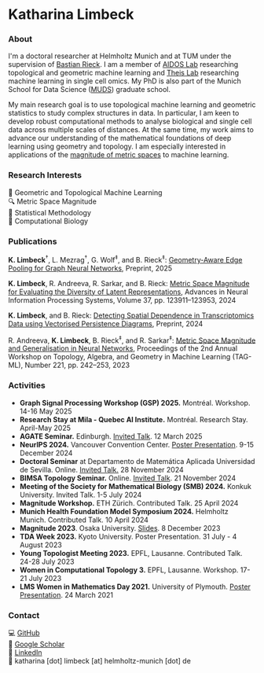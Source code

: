 # Katharina Limbeck

### About
I'm a doctoral researcher at Helmholtz Munich and at TUM under the supervision of [Bastian Rieck](https://bastian.rieck.me/). I am a member of [AIDOS Lab](https://aidos.group/) researching topological and geometric machine learning and [Theis Lab](https://github.com/theislab) researching machine learning in single cell omics. My PhD is also part of the Munich School for Data Science ([MUDS](https://www.mu-ds.de/)) graduate school.

[//]: <> (### Research Interests)
My main research goal is to use topological machine learning and geometric statistics to study complex structures in data. In particular, I am keen to develop robust computational methods to analyse biological and single cell data across multiple scales of distances. At the same time, my work aims to advance our understanding of the mathematical foundations of deep learning using geometry and topology. I am especially interested in applications of the [magnitude of metric spaces](https://github.com/aidos-lab/magnipy) to machine learning.

### Research Interests
🍩 Geometric and Topological Machine Learning <br>
🔍 Metric Space Magnitude <br>
🔮 Statistical Methodology <br>
🧬 Computational Biology


### Publications
**K. Limbeck**<sup>†</sup>, L. Mezrag<sup>†</sup>, G. Wolf<sup>‡</sup>, and B. Rieck<sup>‡</sup>: [Geometry-Aware Edge Pooling for Graph Neural Networks](https://arxiv.org/abs/2506.11700), Preprint, 2025

**K. Limbeck**, R. Andreeva, R. Sarkar, and B. Rieck: [Metric Space Magnitude for Evaluating the Diversity of Latent Representations](https://arxiv.org/abs/2311.16054), Advances in Neural Information Processing Systems, Volume 37, pp. 123911–123953, 2024

**K. Limbeck**, and B. Rieck: [Detecting Spatial Dependence in Transcriptomics Data using Vectorised Persistence Diagrams](https://arxiv.org/abs/2409.03575), Preprint, 2024

R. Andreeva, **K. Limbeck**, B. Rieck<sup>‡</sup>, and R. Sarkar<sup>‡</sup>: [Metric Space Magnitude and Generalisation in Neural Networks](https://arxiv.org/abs/2305.05611), Proceedings of the 2nd Annual Workshop on Topology, Algebra, and Geometry in Machine Learning (TAG-ML), Number 221, pp. 242–253, 2023

### Activities
* **Graph Signal Processing Workshop (GSP) 2025.** Montréal. Workshop. 14-16 May 2025
* **Research Stay at Mila - Quebec AI Institute.** Montréal. Research Stay. April-May 2025
* **AGATE Seminar.** Edinburgh. [Invited Talk](https://agatedinburgh.github.io/). 12 March 2025
* **NeurIPS 2024.** Vancouver Convention Center. [Poster Presentation](https://neurips.cc/virtual/2024/poster/94120). 9-15 December 2024
* **Doctoral Seminar** at Departamento de Matemática Aplicada Universidad de Sevilla. Online. [Invited Talk.](https://www.imus.us.es/www/#actividad/3226) 28 November 2024
* **BIMSA Topology Seminar.** Online. [Invited Talk](https://bimsa.net/talk.html?id=41849). 21 November 2024
* **Meeting of the Society for Mathematical Biology (SMB) 2024.** Konkuk University. Invited Talk. 1-5 July 2024
* **Magnitude Workshop.** ETH Zürich. Contributed Talk. 25 April 2024
* **Munich Health Foundation Model Symposium 2024.** Helmholtz Munich. Contributed Talk. 10 April 2024
* **Magnitude 2023**. Osaka University. [Slides](https://sites.google.com/view/magnitude2023/slides). 8 December 2023
* **TDA Week 2023.** Kyoto University. Poster Presentation. 31 July - 4 August 2023
* **Young Topologist Meeting 2023.** EPFL, Lausanne. Contributed Talk. 24-28 July 2023
* **Women in Computational Topology 3.** EPFL, Lausanne. Workshop. 17-21 July 2023
* **LMS Women in Mathematics Day 2021.** University of Plymouth. [Poster Presentation](https://web.socem.plymouth.ac.uk/wim/posters/UG%2003%20-%20Katharina_Limbeck.pdf). 24 March 2021

[//]: <> (### Contact)
### Contact
💻 [GitHub](https://github.com/LimbeckKat)<br>
📄 [Google Scholar](https://scholar.google.com/citations?user=76ZpmpIAAAAJ&hl=en) <br>
📘 [LinkedIn](https://www.linkedin.com/in/katharina-limbeck/) <br>
📧 katharina [dot] limbeck [at] helmholtz-munich [dot] de
